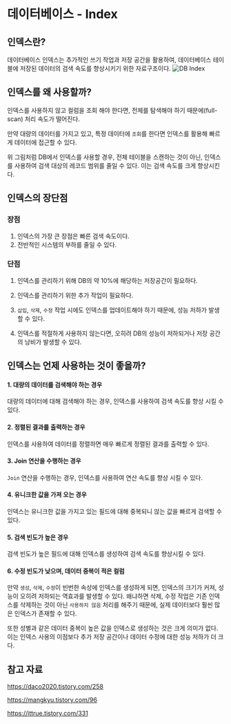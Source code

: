 # 데이터베이스 - Index

## 인덱스란?
데이터베이스 인덱스는 추가적인 쓰기 작업과 저장 공간을 활용하여, 데이터베이스 테이블에 저장된 데이터의 검색 속도를 향상시키기 위한 자료구조이다.
![DB Index](https://img1.daumcdn.net/thumb/R1280x0/?scode=mtistory2&fname=https%3A%2F%2Fblog.kakaocdn.net%2Fdn%2FcBQD97%2FbtqKRtpm2pl%2Frmo7jTbiiE9tsSQsUg0JPK%2Fimg.png)


## 인덱스를 왜 사용할까?

인덱스를 사용하지 않고 컬럼을 조회 해야 한다면, 전체를 탐색해야 하기 때문에(full-scan) 처리 속도가 떨어진다.

만약 대량의 데이터를 가지고 있고, 특정 데이터에 `조회`를 한다면 인덱스를 활용해 빠르게 데이터에 접근할 수 있다.

위 그림처럼 DB에서 인덱스를 사용할 경우, 전체 테이블을 스캔하는 것이 아닌, 인덱스를 사용하여 검색 대상의 레코드 범위를 줄일 수 있다. 이는 검색 속도를 크게 향상시킨다.


## 인덱스의 장단점

### 장점
1. 인덱스의 가장 큰 장점은 빠른 검색 속도이다.
2. 전반적인 시스템의 부하를 줄일 수 있다.

### 단점
1. 인덱스를 관리하기 위해 DB의 약 10%에 해당하는 저장공간이 필요하다.

2. 인덱스를 관리하기 위한 추가 작업이 필요하다.

3. `삽입`, `삭제`, `수정` 작업 시에도 인덱스를 업데이트해야 하기 때문에, 성능 저하가 발생할 수 있다.

4. 인덱스를 적절하게 사용하지 않는다면, 오히려 DB의 성능이 저하되거나 저장 공간의 낭비가 발생할 수 있다.


## 인덱스는 언제 사용하는 것이 좋을까?

#### 1. 대량의 데이터를 검색해야 하는 경우
대량의 데이터에 대해 검색해야 하는 경우, 인덱스를 사용하여 검색 속도를 향상 시킬 수 있다.


#### 2. 정렬된 결과를 출력하는 경우
인덱스를 사용하여 데이터를 정렬하면 매우 빠르게 정렬된 결과를 출력할 수 있다.



#### 3. Join 연산을 수행하는 경우
`Join` 연산을 수행하는 경우, 인덱스를 사용하여 연산 속도를 향상 시킬 수 있다.


#### 4. 유니크한 값을 가져 오는 경우
인덱스는 유니크한 값을 가지고 있는 필드에 대해 중복되니 않는 값을 빠르게 검색할 수 있다.


#### 5. 검색 빈도가 높은 경우
검색 빈도가 높은 필드에 대해 인덱스를 생성하여 검색 속도를 향상시킬 수 있다.


#### 6. 수정 빈도가 낮으며, 데이터 중복이 적은 컬럼
만약 `생성`, `삭제`, `수정`이 빈번한 속성에 인덱스를 생성하게 되면, 인덱스의 크기가 커져, 성능이 오히려 저하되는 역효과를 발생할 수 있다.
왜냐하면 삭제, 수정 작업은 기존 인덱스를 삭제하는 것이 아닌 `사용하지 않음` 처리를 해주기 때문에, 실제 데이터보다 훨씬 많은 인덱스가 존재할 수 있다.

또한 성별과 같은 데이터 중복이 높은 값을 인덱스로 생성하는 것은 크게 의미가 없다.
이는 인덱스 사용의 이점보다 추가 저장 공간이나 데이터 수정에 대한 성능 저하가 더 크다.



## 참고 자료
https://daco2020.tistory.com/258

https://mangkyu.tistory.com/96

https://ittrue.tistory.com/331